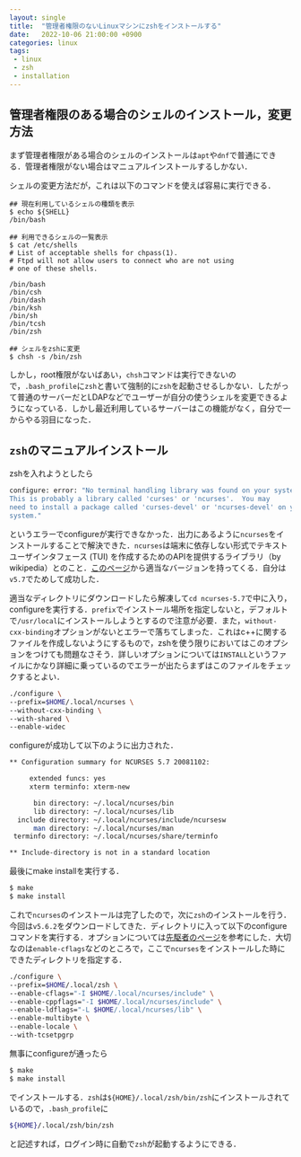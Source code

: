 ```yaml
---
layout: single
title:  "管理者権限のないLinuxマシンにzshをインストールする"
date:   2022-10-06 21:00:00 +0900
categories: linux
tags:
 - linux
 - zsh
 - installation
---
```


## 管理者権限のある場合のシェルのインストール，変更方法

まず管理者権限がある場合のシェルのインストールは`apt`や`dnf`で普通にできる．管理者権限がない場合はマニュアルインストールするしかない．

シェルの変更方法だが，これは以下のコマンドを使えば容易に実行できる．

```shell-session
## 現在利用しているシェルの種類を表示
$ echo ${SHELL}
/bin/bash

## 利用できるシェルの一覧表示
$ cat /etc/shells
# List of acceptable shells for chpass(1).
# Ftpd will not allow users to connect who are not using
# one of these shells.

/bin/bash
/bin/csh
/bin/dash
/bin/ksh
/bin/sh
/bin/tcsh
/bin/zsh

## シェルをzshに変更
$ chsh -s /bin/zsh
```

しかし，root権限がないばあい，`chsh`コマンドは実行できないので，`.bash_profile`に`zsh`と書いて強制的に`zsh`を起動させるしかない．したがって普通のサーバーだとLDAPなどでユーザーが自分の使うシェルを変更できるようになっている．しかし最近利用しているサーバーはこの機能がなく，自分で一からやる羽目になった．


## `zsh`のマニュアルインストール

zshを入れようとしたら

```bash
configure: error: "No terminal handling library was found on your system.
This is probably a library called 'curses' or 'ncurses'.  You may
need to install a package called 'curses-devel' or 'ncurses-devel' on your
system."
```

というエラーでconfigureが実行できなかった．出力にあるように`ncurses`をインストールすることで解決できた．`ncurses`は端末に依存しない形式でテキストユーザインタフェース (TUI) を作成するためのAPIを提供するライブラリ（by wikipedia）とのこと．[このページ](https://ftp.gnu.org/pub/gnu/ncurses/)から適当なバージョンを持ってくる．自分は`v5.7`でためして成功した．

適当なディレクトリにダウンロードしたら解凍して`cd ncurses-5.7`で中に入り，configureを実行する．`prefix`でインストール場所を指定しないと，デフォルトで`/usr/local`にインストールしようとするので注意が必要．また，`without-cxx-binding`オプションがないとエラーで落ちてしまった．これはc++に関するファイルを作成しないようにするもので，zshを使う限りにおいてはこのオプションをつけても問題なさそう．詳しいオプションについては`INSTALL`というファイルにかなり詳細に乗っているのでエラーが出たらまずはこのファイルをチェックするとよい．

```bash
./configure \
--prefix=$HOME/.local/ncurses \
--without-cxx-binding \
--with-shared \
--enable-widec
```

configureが成功して以下のように出力された．

```bash
** Configuration summary for NCURSES 5.7 20081102:

     extended funcs: yes
     xterm terminfo: xterm-new

      bin directory: ~/.local/ncurses/bin
      lib directory: ~/.local/ncurses/lib
  include directory: ~/.local/ncurses/include/ncursesw
      man directory: ~/.local/ncurses/man
 terminfo directory: ~/.local/ncurses/share/terminfo

** Include-directory is not in a standard location
```

最後にmake installを実行する．

```bash
$ make
$ make install
```

これで`ncurses`のインストールは完了したので，次に`zsh`のインストールを行う．今回は`v5.6.2`をダウンロードしてきた．ディレクトリに入って以下のconfigureコマンドを実行する．オプションについては[先駆者のページ](https://qiita.com/zettaittenani/items/5c3c8541766e676965ec)を参考にした．大切なのは`enable-cflags`などのところで，ここで`ncurses`をインストールした時にできたディレクトリを指定する．

```bash
./configure \
--prefix=$HOME/.local/zsh \
--enable-cflags="-I $HOME/.local/ncurses/include" \
--enable-cppflags="-I $HOME/.local/ncurses/include" \
--enable-ldflags="-L $HOME/.local/ncurses/lib" \
--enable-multibyte \
--enable-locale \
--with-tcsetpgrp
```

無事にconfigureが通ったら

```bash
$ make
$ make install
```

でインストールする．`zsh`は`${HOME}/.local/zsh/bin/zsh`にインストールされているので，`.bash_profile`に

```bash
${HOME}/.local/zsh/bin/zsh
```

と記述すれば，ログイン時に自動で`zsh`が起動するようにできる．

